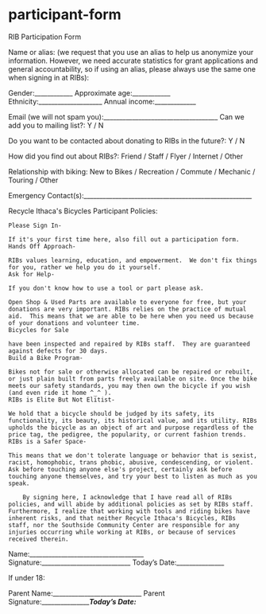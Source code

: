 # participant-form

RIB Participation Form

Name or alias: (we request that you use an alias to help us anonymize your information. However, we need accurate statistics for grant applications and general accountability, so if using an alias, please always use the same one when signing in at RIBs):                                                                        

Gender:____________ Approximate age:____________ Ethnicity:____________________ Annual income:_____________     

Email (we will not spam you):____________________________________ Can we add you to mailing list?:  Y  /  N

Do you want to be contacted about donating to RIBs in the future?:  Y  /  N

How did you find out about RIBs?:  Friend  /  Staff  /  Flyer  /  Internet  /  Other

Relationship with biking: New to Bikes  /  Recreation /  Commute  /  Mechanic  /  Touring  /  Other

Emergency Contact(s):_____________________________________________________

Recycle Ithaca's Bicycles Participant Policies:

	Please Sign In- 
	
	If it's your first time here, also fill out a participation form.
	Hands Off Approach- 
	
	RIBs values learning, education, and empowerment.  We don't fix things for you, rather we help you do it yourself.
	Ask for Help- 
	
	If you don't know how to use a tool or part please ask.
	
	Open Shop & Used Parts are available to everyone for free, but your donations are very important. RIBs relies on the practice of mutual aid.  This means that we are able to be here when you need us because of your donations and volunteer time.
	Bicycles for Sale 
	
	have been inspected and repaired by RIBs staff.  They are guaranteed against defects for 30 days.
	Build a Bike Program- 
	
	Bikes not for sale or otherwise allocated can be repaired or rebuilt, or just plain built from parts freely available on site. Once the bike meets our safety standards, you may then own the bicycle if you wish (and even ride it home ^_^ ).
	RIBs is Elite But Not Elitist- 
	
	We hold that a bicycle should be judged by its safety, its functionality, its beauty, its historical value, and its utility. RIBs upholds the bicycle as an object of art and purpose regardless of the price tag, the pedigree, the popularity, or current fashion trends.
	RIBs is a Safer Space- 
	
	This means that we don't tolerate language or behavior that is sexist, racist, homophobic, trans phobic, abusive, condescending, or violent. Ask before touching anyone else's project, certainly ask before touching anyone themselves, and try your best to listen as much as you speak.

		By signing here, I acknowledge that I have read all of RIBs policies, and will abide by additional policies as set by RIBs staff.  Furthermore, I realize that working with tools and riding bikes have inherent risks, and that neither Recycle Ithaca's Bicycles, RIBs staff, nor the Southside Community Center are responsible for any injuries occurring while working at RIBs, or because of services received therein.

Name:____________________________________ Signature:____________________________ Today’s Date:_______________

If under 18:

Parent Name:____________________________ Parent Signature:____________________________Today’s Date:_____________
